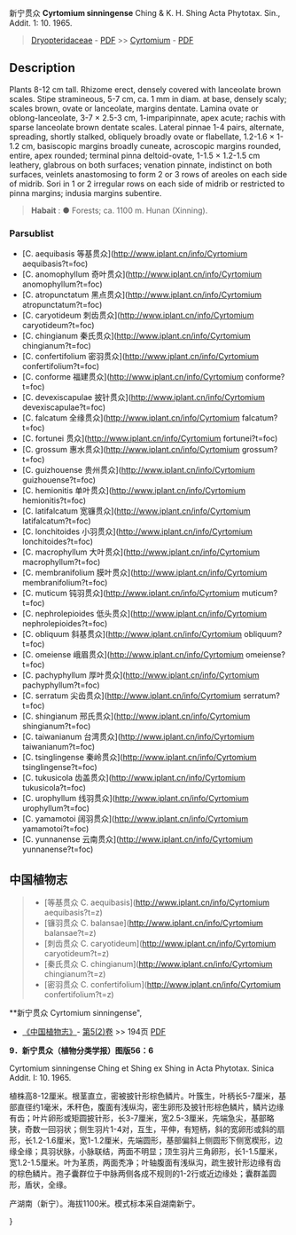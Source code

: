 新宁贯众 **Cyrtomium sinningense** Ching & K. H. Shing Acta Phytotax. Sin., Addit. 1: 10. 1965.

> [Dryopteridaceae](http://www.iplant.cn/info/Dryopteridaceae?t=foc) - [PDF](http://www.iplant.cn/foc/pdf/Dryopteridaceae.pdf) >> [Cyrtomium](http://www.iplant.cn/info/Cyrtomium?t=foc) - [PDF](http://www.iplant.cn/foc/pdf/Cyrtomium.pdf)

## Description

Plants 8-12 cm tall. Rhizome erect, densely covered with lanceolate brown scales. Stipe stramineous, 5-7 cm, ca. 1 mm in diam. at base, densely scaly; scales brown, ovate or lanceolate, margins dentate. Lamina ovate or oblong-lanceolate, 3-7 × 2.5-3 cm, 1-imparipinnate, apex acute; rachis with sparse lanceolate brown dentate scales. Lateral pinnae 1-4 pairs, alternate, spreading, shortly stalked, obliquely broadly ovate or flabellate, 1.2-1.6 × 1-1.2 cm, basiscopic margins broadly cuneate, acroscopic margins rounded, entire, apex rounded; terminal pinna deltoid-ovate, 1-1.5 × 1.2-1.5 cm leathery, glabrous on both surfaces; venation pinnate, indistinct on both surfaces, veinlets anastomosing to form 2 or 3 rows of areoles on each side of midrib. Sori in 1 or 2 irregular rows on each side of midrib or restricted to pinna margins; indusia margins subentire.


> **Habait** : 
>● Forests; ca. 1100 m. Hunan (Xinning).

### Parsublist

* [C.  aequibasis  等基贯众](http://www.iplant.cn/info/Cyrtomium aequibasis?t=foc)
* [C.  anomophyllum  奇叶贯众](http://www.iplant.cn/info/Cyrtomium anomophyllum?t=foc)
* [C.  atropunctatum  黑点贯众](http://www.iplant.cn/info/Cyrtomium atropunctatum?t=foc)
* [C.  caryotideum  刺齿贯众](http://www.iplant.cn/info/Cyrtomium caryotideum?t=foc)
* [C.  chingianum  秦氏贯众](http://www.iplant.cn/info/Cyrtomium chingianum?t=foc)
* [C.  confertifolium  密羽贯众](http://www.iplant.cn/info/Cyrtomium confertifolium?t=foc)
* [C.  conforme  福建贯众](http://www.iplant.cn/info/Cyrtomium conforme?t=foc)
* [C.  devexiscapulae  披针贯众](http://www.iplant.cn/info/Cyrtomium devexiscapulae?t=foc)
* [C.  falcatum  全缘贯众](http://www.iplant.cn/info/Cyrtomium falcatum?t=foc)
* [C.  fortunei  贯众](http://www.iplant.cn/info/Cyrtomium fortunei?t=foc)
* [C.  grossum  惠水贯众](http://www.iplant.cn/info/Cyrtomium grossum?t=foc)
* [C.  guizhouense  贵州贯众](http://www.iplant.cn/info/Cyrtomium guizhouense?t=foc)
* [C.  hemionitis  单叶贯众](http://www.iplant.cn/info/Cyrtomium hemionitis?t=foc)
* [C.  latifalcatum  宽镰贯众](http://www.iplant.cn/info/Cyrtomium latifalcatum?t=foc)
* [C.  lonchitoides  小羽贯众](http://www.iplant.cn/info/Cyrtomium lonchitoides?t=foc)
* [C.  macrophyllum  大叶贯众](http://www.iplant.cn/info/Cyrtomium macrophyllum?t=foc)
* [C.  membranifolium  膜叶贯众](http://www.iplant.cn/info/Cyrtomium membranifolium?t=foc)
* [C.  muticum  钝羽贯众](http://www.iplant.cn/info/Cyrtomium muticum?t=foc)
* [C.  nephrolepioides  低头贯众](http://www.iplant.cn/info/Cyrtomium nephrolepioides?t=foc)
* [C.  obliquum  斜基贯众](http://www.iplant.cn/info/Cyrtomium obliquum?t=foc)
* [C.  omeiense  峨眉贯众](http://www.iplant.cn/info/Cyrtomium omeiense?t=foc)
* [C.  pachyphyllum  厚叶贯众](http://www.iplant.cn/info/Cyrtomium pachyphyllum?t=foc)
* [C.  serratum  尖齿贯众](http://www.iplant.cn/info/Cyrtomium serratum?t=foc)
* [C.  shingianum  邢氏贯众](http://www.iplant.cn/info/Cyrtomium shingianum?t=foc)
* [C.  taiwanianum  台湾贯众](http://www.iplant.cn/info/Cyrtomium taiwanianum?t=foc)
* [C.  tsinglingense  秦岭贯众](http://www.iplant.cn/info/Cyrtomium tsinglingense?t=foc)
* [C.  tukusicola  齿盖贯众](http://www.iplant.cn/info/Cyrtomium tukusicola?t=foc)
* [C.  urophyllum  线羽贯众](http://www.iplant.cn/info/Cyrtomium urophyllum?t=foc)
* [C.  yamamotoi  阔羽贯众](http://www.iplant.cn/info/Cyrtomium yamamotoi?t=foc)
* [C.  yunnanense  云南贯众](http://www.iplant.cn/info/Cyrtomium yunnanense?t=foc)


## 中国植物志

> * [等基贯众  C.  aequibasis](http://www.iplant.cn/info/Cyrtomium aequibasis?t=z)
> * [镰羽贯众  C.  balansae](http://www.iplant.cn/info/Cyrtomium balansae?t=z)
> * [刺齿贯众  C.  caryotideum](http://www.iplant.cn/info/Cyrtomium caryotideum?t=z)
> * [秦氏贯众  C.  chingianum](http://www.iplant.cn/info/Cyrtomium chingianum?t=z)
> * [密羽贯众  C.  confertifolium](http://www.iplant.cn/info/Cyrtomium confertifolium?t=z)


**新宁贯众 Cyrtomium sinningense",

* [《中国植物志》](http://www.iplant.cn/frps)- [第5(2)卷](http://www.iplant.cn/frps/vol/5(2)) >> 194页 [PDF](http://www.iplant.cn/frps/pdf/5(2)/194.pdf)


**9．新宁贯众（植物分类学报）图版56：6**

Cyrtomium sinningense Ching et Shing ex Shing in Acta Phytotax. Sinica Addit. I: 10. 1965.

植株高8-12厘米。根茎直立，密被披针形棕色鳞片。叶簇生，叶柄长5-7厘米，基部直径约1毫米，禾秆色，腹面有浅纵沟，密生卵形及披针形棕色鳞片，鳞片边缘有齿；叶片卵形或矩圆披针形，长3-7厘米，宽2.5-3厘米，先端急尖，基部略狭，奇数一回羽状；侧生羽片1-4对，互生，平伸，有短柄，斜的宽卵形或斜的扇形，长1.2-1.6厘米，宽1-1.2厘米，先端圆形，基部偏斜上侧圆形下侧宽楔形，边缘全缘；具羽状脉，小脉联结，两面不明显；顶生羽片三角卵形，长1-1.5厘米，宽1.2-1.5厘米。叶为革质，两面秃净；叶轴腹面有浅纵沟，疏生披针形边缘有齿的棕色鳞片。孢子囊群位于中脉两侧各成不规则的1-2行或近边缘处；囊群盖圆形，盾状，全缘。

产湖南（新宁）。海拔1100米。模式标本采自湖南新宁。

}